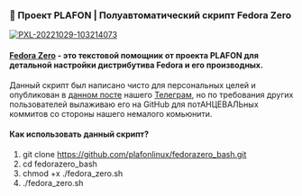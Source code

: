 ### 🚀 Проект PLAFON | Полуавтоматический скрипт Fedora Zero

<a href="https://ibb.co/mXc2LZ6"><img src="https://i.ibb.co/Sd3MhYR/PXL-20221029-103214073.jpg" alt="PXL-20221029-103214073" border="0"></a>

#### <a href="https://plafon.gitbook.io/fedora-zero/">Fedora Zero</a> - это текстовой помощник от проекта PLAFON для детальной настройки дистрибутива Fedora и его производных.

Данный скрипт был написано чисто для персональных целей и опубликован в <a href="https://t.me/plafonyoutube/3030">данном посте</a> нашего <a href="https://t.me/plafonyoutube">Телеграм</a>, но по требования других пользователей вылаживаю его на GitHub для потАНЦЕВАЛЬных коммитов со стороны нашего немалого комьюнити.

#### Как использовать данный скрипт?

01. git clone https://github.com/plafonlinux/fedorazero_bash.git
02. cd fedorazero_bash
03. chmod +x ./fedora_zero.sh
04. ./fedora_zero.sh
